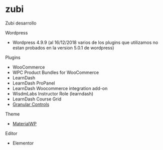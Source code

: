 # zubi
Zubi desarrollo

Wordpress
+ Wordpress 4.9.9 (al 16/12/2018 varios de los plugins que utilizamos no estan probados en la version 5.0.1 de wordpress)

Plugins
+ WooCommerce 
+ WPC Product Bundles for WooCommerce
+ LearnDash
+ LearnDash ProPanel 
+ LearnDash Woocommerce integration add-on 
+ WisdmLabs Instructor Role (learndash)
+ LearnDash Course Grid
+ [Granular Controls](https://wordpress.org/plugins/granular-controls-for-elementor)

Theme
+ [MaterialWP](https://materialwp.com)

Editor
+ Elementor